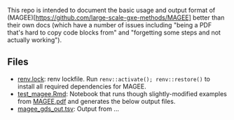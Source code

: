 This repo is intended to document the basic usage and output format of (MAGEE)[https://github.com/large-scale-gxe-methods/MAGEE]
better than their own docs (which have a number of issues including "being a PDF that's hard to copy code blocks from" and
"forgetting some steps and not actually working").

## Files

- [renv.lock](renv.lock): renv lockfile. Run `renv::activate(); renv::restore()` to install all
  required dependencies for MAGEE.
- [test_magee.Rmd](test_magee.Rmd): Notebook that runs though slightly-modified examples from
  [MAGEE.pdf](https://github.com/large-scale-gxe-methods/MAGEE/blob/master/inst/doc/MAGEE.pdf)
  and generates the below output files.
- [magee_gds_out.tsv](magee_gds_out.tsv): Output from ...

